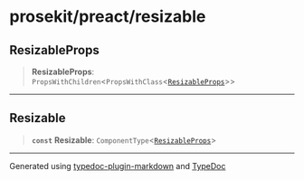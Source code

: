 # prosekit/preact/resizable

<a id="ResizableProps" name="ResizableProps"></a>

## ResizableProps

> **ResizableProps**: `PropsWithChildren`\<`PropsWithClass`\<[`ResizableProps`](../lit/resizable.md#ResizableProps)\>\>

***

<a id="Resizable" name="Resizable"></a>

## Resizable

> **`const`** **Resizable**: `ComponentType`\<[`ResizableProps`](resizable.md#ResizableProps)\>

***

Generated using [typedoc-plugin-markdown](https://www.npmjs.com/package/typedoc-plugin-markdown) and [TypeDoc](https://typedoc.org/)
